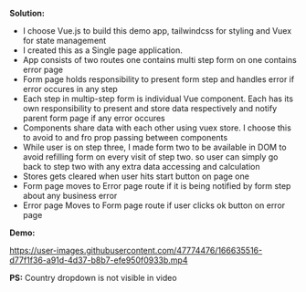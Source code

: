 **Solution:**
- I choose Vue.js to build this demo app, tailwindcss for styling and Vuex for state management
- I created this as a Single page application.
- App consists of two routes one contains multi step form on one contains error page
- Form page holds responsibility to present form step and handles error if error occures in any step
- Each step in multip-step form is individual Vue component. Each has its own responsibility to present and store data respectively and notify parent form page if any error occures
- Components share data with each other using vuex store. I choose this to avoid to and fro prop passing between components
- While user is on step three, I made form two to be available in DOM to avoid refilling form on every visit of step two. so user can simply go back to step two with any extra data accessing and calculation
- Stores gets cleared when user hits start button on page one
- Form page moves to Error page route if it is being notified by form step about any business error
- Error page Moves to Form page route if user clicks ok button on error page


**Demo:**

https://user-images.githubusercontent.com/47774476/166635516-d77f1f36-a91d-4d37-b8b7-efe950f0933b.mp4

**PS:** Country dropdown is not visible in video
